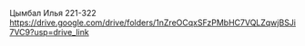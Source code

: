 Цымбал Илья 221-322
https://drive.google.com/drive/folders/1nZreOCqxSFzPMbHC7VQLZqwjBSJi7VC9?usp=drive_link
